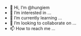 - 👋 Hi, I’m @hungiem
- 👀 I’m interested in ...
- 🌱 I’m currently learning ...
- 💞️ I’m looking to collaborate on ...
- 📫 How to reach me ...

<!---
hungiem/hungiem is a ✨ special ✨ repository because its `README.md` (this file) appears on your GitHub profile.
You can click the Preview link to take a look at your changes.
--->
